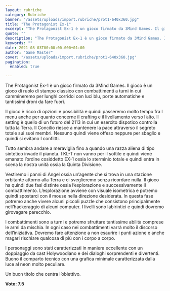 ```yaml
---
layout: rubriche
category: Rubriche
banner: "/assets/uploads/import.rubriche/prot1-640x360.jpg"
title: "The Protagonist Ex-1"
excerpt: "The Protagonist Ex-1 è un gioco firmato da 3Mind Games. Il gioco è un gioco di ruolo di stampo classico con combattimenti a turni in cui cammineremo per lunghi corridoi con luci blu, porte automatiche e tantissimi droni da fare fuori. Il gioco è ricco di opzioni e possibilità e quindi passeremo molto tempo fra [&hellip"
quote: ""
description: "The Protagonist Ex-1 è un gioco firmato da 3Mind Games. Il gioco è un gioco di ruolo di stampo classico con combattimenti a turni in cui cammineremo per lunghi corridoi con luci blu, porte automatiche e tantissimi droni da fare fuori. Il gioco è ricco di opzioni e possibilità e quindi passeremo molto tempo fra [&hellip"
keywords: ""
date: 2021-08-03T00:00:00.000+01:00
author: "Game Master"
cover: "/assets/uploads/import.rubriche/prot1-640x360.jpg"
pagination:
  enabled: true

---
```


The Protagonist Ex-1 è un gioco firmato da 3Mind Games. Il gioco è un gioco di ruolo di stampo classico con combattimenti a turni in cui cammineremo per lunghi corridoi con luci blu, porte automatiche e tantissimi droni da fare fuori.

Il gioco è ricco di opzioni e possibilità e quindi passeremo molto tempo fra I menu anche per quanto concerne il crafting e il livellamento verso l’alto. Il setting è quello di un futuro del 2113 in cui un esercito dispotico controlla tutta la Terra. Il Concilio riesce a mantenere la pace attraverso il segreto totale sui suoi membri. Nessuno quindi viene offeso neppure per sbaglio e quindi si evitano I conflitti.

Tutto sembra andare a meraviglia fino a quando una razza aliena di tipo sintetico invade il pianeta. I KL-T non vanno per il sottile e quindi viene emanato l’ordine cosiddetto EX-1 ossia lo sterminio totale e quindi entra in scena la nostra unità ossia la Quinta Divisione.

Vestiremo i panni di Angel ossia un’agente che si trova in una stazione orbitante attorno alla Terra e ci sveglieremo senza ricordare nulla. Il gioco ha quindi due fasi distinte ossia l’esplorazione e successivamente il combattimento. L’esplorazione avviene con visuale isometrica e potremo quindi spostarci con il mouse nella direzione desiderata. In questa fase potremo anche vivere alcuni piccoli puzzle che consistono principalmente nell’hackeraggio di alcuni computer. I livelli sono labirintici e quindi dovremo girovagare parecchio.

I combattimenti sono a turni e potremo sfruttare tantissime abilità comprese le armi da mischia. In ogni caso nei combattimenti varrà molto il discorso dell’iniziativa. Dovremo fare attenzione a non esaurire i punti azione e anche magari rischiare qualcosa di più con i corpo a corpo.

I personaggi sono stati caratterizzati in maniera eccellente con un doppiaggio da cast Holywoodiano e dei dialoghi sorprendenti e divertenti. Buono il comparto tecnico con una grafica minimale caratterizzata dalla luce al neon molto peculiare.

Un buon titolo che centra l’obiettivo.

**Voto: 7.5**